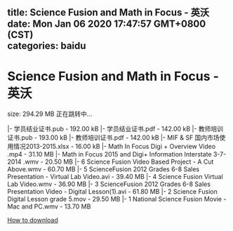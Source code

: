 
title: Science Fusion and Math in Focus - 英沃
date: Mon Jan 06 2020 17:47:57 GMT+0800 (CST)    
categories: baidu
---

# Science Fusion and Math in Focus - 英沃
size: 294.29 MB
 正在跳转中...
 
|- 学员结业证书.pub - 192.00 kB
|- 学员结业证书.pdf - 142.00 kB
|- 教师培训证书.pub - 193.00 kB
|- 教师培训证书.pdf - 142.00 kB
|- MIF & SF 国内市场使用情况2013-2015.xlsx - 16.00 kB
|- Math In Focus Digi + Overview Video .mp4 - 31.10 MB
|- Math in Focus 2015 and Digi+ Information Interstate 3-7-2014 .wmv - 20.50 MB
|- 6 Science Fusion Video Based Project - A Cut Above.wmv - 60.70 MB
|- 5 ScienceFusion 2012 Grades 6-8 Sales Presentation -  Virtual Lab Video.avi - 39.40 MB
|- 4 Science Fusion Virtual Lab Video.wmv - 36.90 MB
|- 3 ScienceFusion 2012 Grades 6-8 Sales Presentation Video - Digital Lesson(1).avi - 61.80 MB
|- 2 Science Fusion Digital Lesson grade 5.mov - 29.50 MB
|- 1 National Science Fusion Movie - Mac and PC.wmv - 13.70 MB

[How to download](https://bpcam.bemobtrk.com/go/2ceec3aa-1ca2-46d6-b9ff-aaa5c184517c?jno=1864)